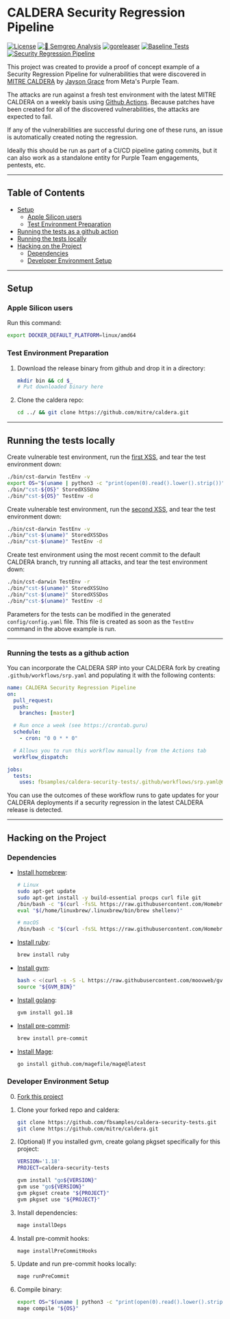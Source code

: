 # CALDERA Security Regression Pipeline

[![License](https://img.shields.io/github/license/l50/goutils?label=License&style=flat&color=blue&logo=github)](https://github.com/fbsamples/caldera-security-tests/blob/main/LICENSE)
[![🚨 Semgrep Analysis](https://github.com/fbsamples/caldera-security-tests/actions/workflows/semgrep.yaml/badge.svg)](https://github.com/fbsamples/caldera-security-tests/actions/workflows/semgrep.yaml)
[![goreleaser](https://github.com/fbsamples/caldera-security-tests/actions/workflows/goreleaser.yaml/badge.svg)](https://github.com/fbsamples/caldera-security-tests/actions/workflows/goreleaser.yaml)
[![Baseline Tests](https://github.com/fbsamples/caldera-security-tests/actions/workflows/baseline.yaml/badge.svg)](https://github.com/fbsamples/caldera-security-tests/actions/workflows/baseline.yaml)
[![Security Regression Pipeline](https://github.com/fbsamples/caldera-security-tests/actions/workflows/srp.yaml/badge.svg)](https://github.com/fbsamples/caldera-security-tests/actions/workflows/srp.yaml)

This project was created to provide a proof of concept example of a
Security Regression Pipeline for vulnerabilities that were discovered
in [MITRE CALDERA](https://github.com/mitre/caldera)
by [Jayson Grace](https://techvomit.net) from Meta's Purple Team.

The attacks are run against a fresh test environment with the latest
MITRE CALDERA on a weekly basis using
[Github Actions](https://github.com/features/actions). Because patches
have been created for all of the discovered
vulnerabilities, the attacks are expected to fail.

If any of the vulnerabilities are successful during one of these runs,
an issue is automatically created noting the regression.

Ideally this should be run as part of a CI/CD pipeline gating commits,
but it can also work as a standalone entity for Purple Team
engagements, pentests, etc.

---

## Table of Contents

- [Setup](#setup)
  - [Apple Silicon users](#apple-silicon-users)
  - [Test Environment Preparation](#test-environment-preparation)
- [Running the tests as a github action](#running-the-tests-as-a-github-action)
- [Running the tests locally](#running-the-tests-locally)
- [Hacking on the Project](#hacking-on-the-project)
  - [Dependencies](#dependencies)
  - [Developer Environment Setup](#developer-environment-setup)

---

## Setup

### Apple Silicon users

Run this command:

```bash
export DOCKER_DEFAULT_PLATFORM=linux/amd64
```

### Test Environment Preparation

1. Download the release binary from github
   and drop it in a directory:

   ```bash
   mkdir bin && cd $_
   # Put downloaded binary here
   ```

2. Clone the caldera repo:

   ```bash
   cd ../ && git clone https://github.com/mitre/caldera.git
   ```

---

## Running the tests locally

Create vulnerable test environment, run the [first XSS](https://github.com/metaredteam/external-disclosures/security/advisories/GHSA-5m86-x5ph-jc47),
and tear the test environment down:

```bash
./bin/cst-darwin TestEnv -v
export OS="$(uname | python3 -c "print(open(0).read().lower().strip())")"
./bin/"cst-${OS}" StoredXSSUno
./bin/"cst-${OS}" TestEnv -d
```

Create vulnerable test environment, run the [second XSS](https://github.com/metaredteam/external-disclosures/security/advisories/GHSA-2gjc-v4hv-m4p9),
and tear the test environment down:

```bash
./bin/cst-darwin TestEnv -v
./bin/"cst-$(uname)" StoredXSSDos
./bin/"cst-$(uname)" TestEnv -d
```

Create test environment using the most recent commit
to the default CALDERA branch, try running all attacks,
and tear the test environment down:

```bash
./bin/cst-darwin TestEnv -r
./bin/"cst-$(uname)" StoredXSSUno
./bin/"cst-$(uname)" StoredXSSDos
./bin/"cst-$(uname)" TestEnv -d
```

Parameters for the tests can be modified
in the generated `config/config.yaml` file.
This file is created as soon as the `TestEnv`
command in the above example is run.

---

### Running the tests as a github action

You can incorporate the CALDERA SRP into your CALDERA fork
by creating `.github/workflows/srp.yaml` and populating
it with the following contents:

```yaml
name: CALDERA Security Regression Pipeline
on:
  pull_request:
  push:
    branches: [master]

  # Run once a week (see https://crontab.guru)
  schedule:
    - cron: "0 0 * * 0"

  # Allows you to run this workflow manually from the Actions tab
  workflow_dispatch:

jobs:
  tests:
    uses: fbsamples/caldera-security-tests/.github/workflows/srp.yaml@main
```

You can use the outcomes of these workflow runs to gate
updates for your CALDERA deployments if a security regression
in the latest CALDERA release is detected.

---

## Hacking on the Project

### Dependencies

- [Install homebrew](https://brew.sh/):

  ```bash
  # Linux
  sudo apt-get update
  sudo apt-get install -y build-essential procps curl file git
  /bin/bash -c "$(curl -fsSL https://raw.githubusercontent.com/Homebrew/install/HEAD/install.sh)"
  eval "$(/home/linuxbrew/.linuxbrew/bin/brew shellenv)"

  # macOS
  /bin/bash -c "$(curl -fsSL https://raw.githubusercontent.com/Homebrew/install/HEAD/install.sh)"
  ```

- [Install ruby](https://www.ruby-lang.org/en/):

  ```bash
  brew install ruby
  ```

- [Install gvm](https://github.com/moovweb/gvm):

  ```bash
  bash < <(curl -s -S -L https://raw.githubusercontent.com/moovweb/gvm/master/binscripts/gvm-installer)
  source "${GVM_BIN}"
  ```

- [Install golang](https://go.dev/):

  ```bash
  gvm install go1.18
  ```

- [Install pre-commit](https://pre-commit.com/):

  ```bash
  brew install pre-commit
  ```

- [Install Mage](https://magefile.org/):

  ```bash
  go install github.com/magefile/mage@latest
  ```

### Developer Environment Setup

0. [Fork this project](https://docs.github.com/en/get-started/quickstart/fork-a-repo)

1. Clone your forked repo and caldera:

   ```bash
   git clone https://github.com/fbsamples/caldera-security-tests.git
   git clone https://github.com/mitre/caldera.git
   ```

2. (Optional) If you installed gvm, create golang pkgset specifically for this project:

   ```bash
   VERSION='1.18'
   PROJECT=caldera-security-tests

   gvm install "go${VERSION}"
   gvm use "go${VERSION}"
   gvm pkgset create "${PROJECT}"
   gvm pkgset use "${PROJECT}"
   ```

3. Install dependencies:

   ```bash
   mage installDeps
   ```

4. Install pre-commit hooks:

   ```bash
   mage installPreCommitHooks
   ```

5. Update and run pre-commit hooks locally:

   ```bash
   mage runPreCommit
   ```

6. Compile binary:

   ```bash
   export OS="$(uname | python3 -c "print(open(0).read().lower().strip())")"
   mage compile "${OS}"
   ```
